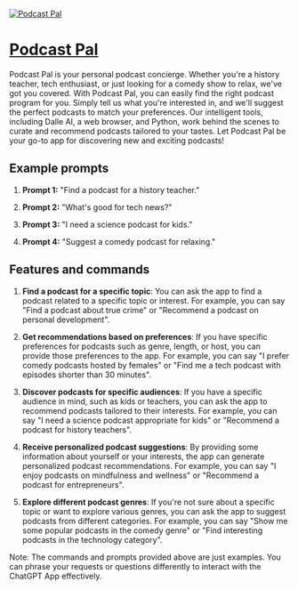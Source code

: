 [![Podcast Pal](https://files.oaiusercontent.com/file-LjgtzEGHlGd8nBtiAJ5SMEYD?se=2123-10-16T07%3A26%3A53Z&sp=r&sv=2021-08-06&sr=b&rscc=max-age%3D31536000%2C%20immutable&rscd=attachment%3B%20filename%3Dbad73cab-e5d7-4cb1-bdde-7c63ae04b30e.png&sig=aZJ738fhUDXtr6X2HW2EjhBdwICq35/IXrBAhaAtuMc%3D)](https://chat.openai.com/g/g-SwShYzf7c-podcast-pal)

# [Podcast Pal](https://chat.openai.com/g/g-SwShYzf7c-podcast-pal)

Podcast Pal is your personal podcast concierge. Whether you're a history teacher, tech enthusiast, or just looking for a comedy show to relax, we've got you covered. With Podcast Pal, you can easily find the right podcast program for you. Simply tell us what you're interested in, and we'll suggest the perfect podcasts to match your preferences. Our intelligent tools, including Dalle AI, a web browser, and Python, work behind the scenes to curate and recommend podcasts tailored to your tastes. Let Podcast Pal be your go-to app for discovering new and exciting podcasts!

## Example prompts

1. **Prompt 1:** "Find a podcast for a history teacher."

2. **Prompt 2:** "What's good for tech news?"

3. **Prompt 3:** "I need a science podcast for kids."

4. **Prompt 4:** "Suggest a comedy podcast for relaxing."


## Features and commands

1. **Find a podcast for a specific topic**: You can ask the app to find a podcast related to a specific topic or interest. For example, you can say "Find a podcast about true crime" or "Recommend a podcast on personal development".

2. **Get recommendations based on preferences**: If you have specific preferences for podcasts such as genre, length, or host, you can provide those preferences to the app. For example, you can say "I prefer comedy podcasts hosted by females" or "Find me a tech podcast with episodes shorter than 30 minutes".

3. **Discover podcasts for specific audiences**: If you have a specific audience in mind, such as kids or teachers, you can ask the app to recommend podcasts tailored to their interests. For example, you can say "I need a science podcast appropriate for kids" or "Recommend a podcast for history teachers".

4. **Receive personalized podcast suggestions**: By providing some information about yourself or your interests, the app can generate personalized podcast recommendations. For example, you can say "I enjoy podcasts on mindfulness and wellness" or "Recommend a podcast for entrepreneurs".

5. **Explore different podcast genres**: If you're not sure about a specific topic or want to explore various genres, you can ask the app to suggest podcasts from different categories. For example, you can say "Show me some popular podcasts in the comedy genre" or "Find interesting podcasts in the technology category".

Note: The commands and prompts provided above are just examples. You can phrase your requests or questions differently to interact with the ChatGPT App effectively.
